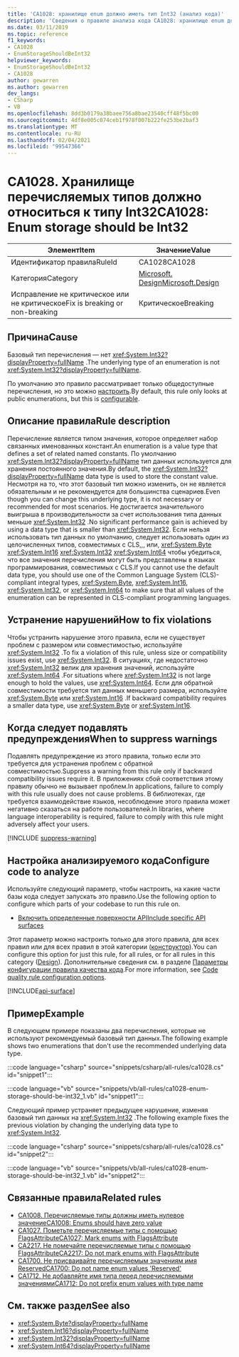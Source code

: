 ```yaml
---
title: 'CA1028: хранилище enum должно иметь тип Int32 (анализ кода)'
description: 'Сведения о правиле анализа кода CA1028: хранилище enum должно иметь тип Int32'
ms.date: 03/11/2019
ms.topic: reference
f1_keywords:
- CA1028
- EnumStorageShouldBeInt32
helpviewer_keywords:
- EnumStorageShouldBeInt32
- CA1028
author: gewarren
ms.author: gewarren
dev_langs:
- CSharp
- VB
ms.openlocfilehash: 8dd3b0179a38baee756a8bae23540cff48f5bc00
ms.sourcegitcommit: 4df8e005c074ceb1f978f007b222fe253be2baf3
ms.translationtype: MT
ms.contentlocale: ru-RU
ms.lasthandoff: 02/04/2021
ms.locfileid: "99547366"
---
```

# <a name="ca1028-enum-storage-should-be-int32"></a><span data-ttu-id="15691-103">CA1028. Хранилище перечисляемых типов должно относиться к типу Int32</span><span class="sxs-lookup"><span data-stu-id="15691-103">CA1028: Enum storage should be Int32</span></span>

| <span data-ttu-id="15691-104">Элемент</span><span class="sxs-lookup"><span data-stu-id="15691-104">Item</span></span>                                     | <span data-ttu-id="15691-105">Значение</span><span class="sxs-lookup"><span data-stu-id="15691-105">Value</span></span>            |
|------------------------------------------|------------------|
| <span data-ttu-id="15691-106">Идентификатор правила</span><span class="sxs-lookup"><span data-stu-id="15691-106">RuleId</span></span>                                   | <span data-ttu-id="15691-107">CA1028</span><span class="sxs-lookup"><span data-stu-id="15691-107">CA1028</span></span>           |
| <span data-ttu-id="15691-108">Категория</span><span class="sxs-lookup"><span data-stu-id="15691-108">Category</span></span>                                 | [<span data-ttu-id="15691-109">Microsoft. Design</span><span class="sxs-lookup"><span data-stu-id="15691-109">Microsoft.Design</span></span>](design-warnings.md) |
| <span data-ttu-id="15691-110">Исправление не критическое или не критическое</span><span class="sxs-lookup"><span data-stu-id="15691-110">Fix is breaking or non-breaking</span></span> | <span data-ttu-id="15691-111">Критическое</span><span class="sxs-lookup"><span data-stu-id="15691-111">Breaking</span></span>         |

## <a name="cause"></a><span data-ttu-id="15691-112">Причина</span><span class="sxs-lookup"><span data-stu-id="15691-112">Cause</span></span>

<span data-ttu-id="15691-113">Базовый тип перечисления — нет <xref:System.Int32?displayProperty=fullName> .</span><span class="sxs-lookup"><span data-stu-id="15691-113">The underlying type of an enumeration is not <xref:System.Int32?displayProperty=fullName>.</span></span>

<span data-ttu-id="15691-114">По умолчанию это правило рассматривает только общедоступные перечисления, но это можно [настроить](#configure-code-to-analyze).</span><span class="sxs-lookup"><span data-stu-id="15691-114">By default, this rule only looks at public enumerations, but this is [configurable](#configure-code-to-analyze).</span></span>

## <a name="rule-description"></a><span data-ttu-id="15691-115">Описание правила</span><span class="sxs-lookup"><span data-stu-id="15691-115">Rule description</span></span>

<span data-ttu-id="15691-116">Перечисление является типом значения, которое определяет набор связанных именованных констант.</span><span class="sxs-lookup"><span data-stu-id="15691-116">An enumeration is a value type that defines a set of related named constants.</span></span> <span data-ttu-id="15691-117">По умолчанию <xref:System.Int32?displayProperty=fullName> тип данных используется для хранения постоянного значения.</span><span class="sxs-lookup"><span data-stu-id="15691-117">By default, the <xref:System.Int32?displayProperty=fullName> data type is used to store the constant value.</span></span> <span data-ttu-id="15691-118">Несмотря на то, что этот базовый тип можно изменить, он не является обязательным и не рекомендуется для большинства сценариев.</span><span class="sxs-lookup"><span data-stu-id="15691-118">Even though you can change this underlying type, it is not necessary or recommended for most scenarios.</span></span> <span data-ttu-id="15691-119">Не достигается значительного выигрыша в производительности за счет использования типа данных меньше <xref:System.Int32> .</span><span class="sxs-lookup"><span data-stu-id="15691-119">No significant performance gain is achieved by using a data type that is smaller than <xref:System.Int32>.</span></span> <span data-ttu-id="15691-120">Если нельзя использовать тип данных по умолчанию, следует использовать один из целочисленных типов, совместимых с CLS,,, или, <xref:System.Byte> <xref:System.Int16> <xref:System.Int32> <xref:System.Int64> чтобы убедиться, что все значения перечисления могут быть представлены в языках программирования, совместимых с CLS.</span><span class="sxs-lookup"><span data-stu-id="15691-120">If you cannot use the default data type, you should use one of the Common Language System (CLS)-compliant integral types, <xref:System.Byte>, <xref:System.Int16>, <xref:System.Int32>, or <xref:System.Int64> to make sure that all values of the enumeration can be represented in CLS-compliant programming languages.</span></span>

## <a name="how-to-fix-violations"></a><span data-ttu-id="15691-121">Устранение нарушений</span><span class="sxs-lookup"><span data-stu-id="15691-121">How to fix violations</span></span>

<span data-ttu-id="15691-122">Чтобы устранить нарушение этого правила, если не существует проблем с размером или совместимостью, используйте <xref:System.Int32> .</span><span class="sxs-lookup"><span data-stu-id="15691-122">To fix a violation of this rule, unless size or compatibility issues exist, use <xref:System.Int32>.</span></span> <span data-ttu-id="15691-123">В ситуациях, где недостаточно <xref:System.Int32> велик для хранения значений, используйте <xref:System.Int64> .</span><span class="sxs-lookup"><span data-stu-id="15691-123">For situations where <xref:System.Int32> is not large enough to hold the values, use <xref:System.Int64>.</span></span> <span data-ttu-id="15691-124">Если для обратной совместимости требуется тип данных меньшего размера, используйте <xref:System.Byte> или <xref:System.Int16> .</span><span class="sxs-lookup"><span data-stu-id="15691-124">If backward compatibility requires a smaller data type, use <xref:System.Byte> or <xref:System.Int16>.</span></span>

## <a name="when-to-suppress-warnings"></a><span data-ttu-id="15691-125">Когда следует подавлять предупреждения</span><span class="sxs-lookup"><span data-stu-id="15691-125">When to suppress warnings</span></span>

<span data-ttu-id="15691-126">Подавлять предупреждение из этого правила, только если это требуется для устранения проблем с обратной совместимостью.</span><span class="sxs-lookup"><span data-stu-id="15691-126">Suppress a warning from this rule only if backward compatibility issues require it.</span></span> <span data-ttu-id="15691-127">В приложениях сбой соответствия этому правилу обычно не вызывает проблем.</span><span class="sxs-lookup"><span data-stu-id="15691-127">In applications, failure to comply with this rule usually does not cause problems.</span></span> <span data-ttu-id="15691-128">В библиотеках, где требуется взаимодействие языков, несоблюдение этого правила может негативно сказаться на работе пользователей.</span><span class="sxs-lookup"><span data-stu-id="15691-128">In libraries, where language interoperability is required, failure to comply with this rule might adversely affect your users.</span></span>

[!INCLUDE [suppress-warning](../../../../includes/code-analysis/suppress-warning.md)]

## <a name="configure-code-to-analyze"></a><span data-ttu-id="15691-129">Настройка анализируемого кода</span><span class="sxs-lookup"><span data-stu-id="15691-129">Configure code to analyze</span></span>

<span data-ttu-id="15691-130">Используйте следующий параметр, чтобы настроить, на какие части базы кода следует запускать это правило.</span><span class="sxs-lookup"><span data-stu-id="15691-130">Use the following option to configure which parts of your codebase to run this rule on.</span></span>

- [<span data-ttu-id="15691-131">Включить определенные поверхности API</span><span class="sxs-lookup"><span data-stu-id="15691-131">Include specific API surfaces</span></span>](#include-specific-api-surfaces)

<span data-ttu-id="15691-132">Этот параметр можно настроить только для этого правила, для всех правил или для всех правил в этой категории ([конструктор](design-warnings.md)).</span><span class="sxs-lookup"><span data-stu-id="15691-132">You can configure this option for just this rule, for all rules, or for all rules in this category ([Design](design-warnings.md)).</span></span> <span data-ttu-id="15691-133">Дополнительные сведения см. в разделе [Параметры конфигурации правила качества кода](../code-quality-rule-options.md).</span><span class="sxs-lookup"><span data-stu-id="15691-133">For more information, see [Code quality rule configuration options](../code-quality-rule-options.md).</span></span>

[!INCLUDE[api-surface](~/includes/code-analysis/api-surface.md)]

## <a name="example"></a><span data-ttu-id="15691-134">Пример</span><span class="sxs-lookup"><span data-stu-id="15691-134">Example</span></span>

<span data-ttu-id="15691-135">В следующем примере показаны два перечисления, которые не используют рекомендуемый базовый тип данных.</span><span class="sxs-lookup"><span data-stu-id="15691-135">The following example shows two enumerations that don't use the recommended underlying data type.</span></span>

:::code language="csharp" source="snippets/csharp/all-rules/ca1028.cs" id="snippet1":::

:::code language="vb" source="snippets/vb/all-rules/ca1028-enum-storage-should-be-int32_1.vb" id="snippet1":::

<span data-ttu-id="15691-136">Следующий пример устраняет предыдущее нарушение, изменяя базовый тип данных на <xref:System.Int32> .</span><span class="sxs-lookup"><span data-stu-id="15691-136">The following example fixes the previous violation by changing the underlying data type to <xref:System.Int32>.</span></span>

:::code language="csharp" source="snippets/csharp/all-rules/ca1028.cs" id="snippet2":::

:::code language="vb" source="snippets/vb/all-rules/ca1028-enum-storage-should-be-int32_1.vb" id="snippet2":::

## <a name="related-rules"></a><span data-ttu-id="15691-137">Связанные правила</span><span class="sxs-lookup"><span data-stu-id="15691-137">Related rules</span></span>

- [<span data-ttu-id="15691-138">CA1008. Перечисляемые типы должны иметь нулевое значение</span><span class="sxs-lookup"><span data-stu-id="15691-138">CA1008: Enums should have zero value</span></span>](ca1008.md)
- [<span data-ttu-id="15691-139">CA1027. Пометьте перечисляемые типы с помощью FlagsAttribute</span><span class="sxs-lookup"><span data-stu-id="15691-139">CA1027: Mark enums with FlagsAttribute</span></span>](ca1027.md)
- [<span data-ttu-id="15691-140">CA2217. Не помечайте перечисляемые типы с помощью FlagsAttribute</span><span class="sxs-lookup"><span data-stu-id="15691-140">CA2217: Do not mark enums with FlagsAttribute</span></span>](ca2217.md)
- [<span data-ttu-id="15691-141">CA1700. Не присваивайте перечисляемым значениям имя Reserved</span><span class="sxs-lookup"><span data-stu-id="15691-141">CA1700: Do not name enum values 'Reserved'</span></span>](ca1700.md)
- [<span data-ttu-id="15691-142">CA1712. Не добавляйте имя типа перед перечисляемыми значениями</span><span class="sxs-lookup"><span data-stu-id="15691-142">CA1712: Do not prefix enum values with type name</span></span>](ca1712.md)

## <a name="see-also"></a><span data-ttu-id="15691-143">См. также раздел</span><span class="sxs-lookup"><span data-stu-id="15691-143">See also</span></span>

- <xref:System.Byte?displayProperty=fullName>
- <xref:System.Int16?displayProperty=fullName>
- <xref:System.Int32?displayProperty=fullName>
- <xref:System.Int64?displayProperty=fullName>
